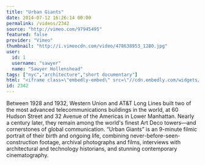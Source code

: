 ```yaml
---
title: "Urban Giants"
date: 2014-07-12 16:26:14 00:00
permalink: /videos/2342
source: "http://vimeo.com/97945495"
featured: false
provider: "Vimeo"
thumbnail: "http://i.vimeocdn.com/video/478638953_1280.jpg"
user:
  id: 1
  username: "sawyer"
  name: "Sawyer Hollenshead"
tags: ["nyc","architecture","short documentary"]
html: "<iframe class=\"embedly-embed\" src=\"//cdn.embedly.com/widgets/media.html?src=http%3A%2F%2Fplayer.vimeo.com%2Fvideo%2F97945495&wmode=transparent&src_secure=1&url=http%3A%2F%2Fvimeo.com%2F97945495&image=http%3A%2F%2Fi.vimeocdn.com%2Fvideo%2F478638953_1280.jpg&key=daaebf4d9cdd46779200162d0ca86e20&type=text%2Fhtml&schema=vimeo\" width=\"1920\" height=\"1080\" scrolling=\"no\" frameborder=\"0\" allowfullscreen></iframe>"
id: 2342
---
```


Between 1928 and 1932, Western Union and AT&T Long Lines built two of the most advanced telecommunications buildings in the world, at 60 Hudson Street and 32 Avenue of the Americas in Lower Manhattan. Nearly a century later, they remain among the world's finest Art Deco towers—and cornerstones of global communication. “Urban Giants” is an 9-minute filmic portrait of their birth and ongoing life, combining never-before-seen-construction footage, archival photographs and films, interviews with architectural and technology historians, and stunning contemporary cinematography.